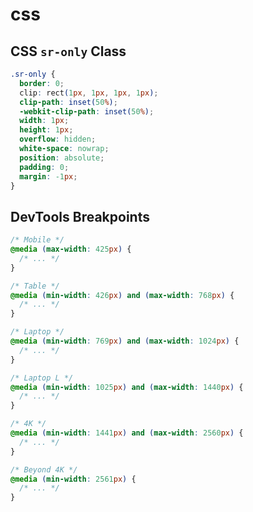# css

## <span id="sr-only">CSS `sr-only` Class</span>

```css
.sr-only {
  border: 0;
  clip: rect(1px, 1px, 1px, 1px);
  clip-path: inset(50%);
  -webkit-clip-path: inset(50%);
  width: 1px;
  height: 1px;
  overflow: hidden;
  white-space: nowrap;
  position: absolute;
  padding: 0;
  margin: -1px;
}
```
## <span id="break-points">DevTools Breakpoints</span>

```css
/* Mobile */
@media (max-width: 425px) {
  /* ... */
}

/* Table */
@media (min-width: 426px) and (max-width: 768px) {
  /* ... */
}

/* Laptop */
@media (min-width: 769px) and (max-width: 1024px) {
  /* ... */
}

/* Laptop L */
@media (min-width: 1025px) and (max-width: 1440px) {
  /* ... */
}

/* 4K */
@media (min-width: 1441px) and (max-width: 2560px) {
  /* ... */
}

/* Beyond 4K */
@media (min-width: 2561px) {
  /* ... */
}
```
